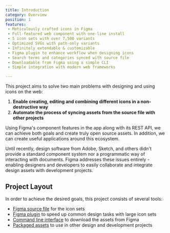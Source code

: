```yaml
---
title: Introduction
category: Overview
position: 1
features:
 - Meticulously crafted icons in Figma
 - Full-featured web component with one-line install
 - 5 icon sets with over 7,500 variants
 - Optimized SVGs with path-only variants
 - Infinitely extendable & customizable
 - Figma plugin to enhance workflow when designing icons
 - Search terms and categories synced with source file
 - Downloadable from Figma using a simple CLI
 - Simple integration with modern web frameworks

---
```


This project aims to solve two main problems with designing and using icons on the web:

1. **Enable creating, editing and combining different icons in a non-destructive way** <!-- (allowing easy future updates to all assets) -->
2. **Automate the process of syncing assets from the source file with other projects**

Using Figma's component features in the app along with its REST API, we can achieve both goals and create truly open source assets. In addition, we can create useful applications around this ecosystem.

Until recently, design software from Adobe, Sketch, and others didn't provide a standard component system nor a programmatic way of interacting with documents. Figma addresses these issues entirely - enabling designers and developers to easily collaborate and integrate design assets with development projects.

## Project Layout

In order to achieve the desired goals, this project consists of several tools:

<!-- - [Figma library plugin](/docs/plugin/install-plugin) to easily search & use the icons in other Figma projects
- [Figma command plugin](/docs/plugin/install-plugin) to speed up common design tasks with large icon sets -->
- [Figma source file](/docs/figma/overview) for the icon sets
- [Figma plugin](/docs/plugin/install-plugin) to speed up common design tasks with large icon sets
- [Command line interface](/docs/cli/install-cli) to download the assets from Figma
- [Packaged assets](/docs/web/getting-started) to use in other design and development projects
